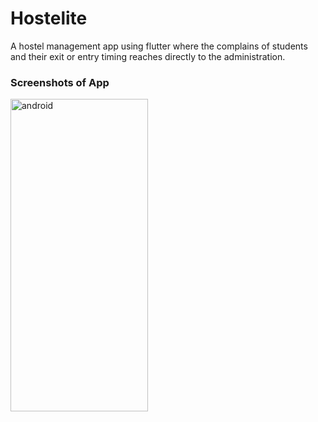 # Hostelite
A hostel management app using flutter where the complains of students and their exit or entry timing reaches directly to the administration.

### Screenshots of App
<img src="https://github.com/SrijanShovit/Hostelite/blob/main/Screenshots/StudentHomeScreen.jpeg" alt="android" width="220" height="500"/>
